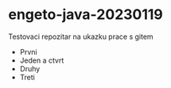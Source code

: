 # engeto-java-20230119
Testovaci repozitar na ukazku prace s gitem

- Prvni
- Jeden a ctvrt
- Druhy
- Treti
